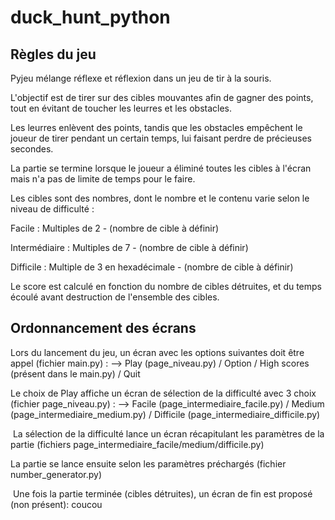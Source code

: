 # duck_hunt_python

## Règles du jeu

Pyjeu mélange réflexe et réflexion dans un jeu de tir à la souris.​


L'objectif est de tirer sur des cibles mouvantes afin de gagner des points, tout en évitant de toucher les leurres et les obstacles.​

Les leurres enlèvent des points, tandis que les obstacles empêchent le joueur de tirer pendant un certain temps, lui faisant perdre de précieuses secondes.​


La partie se termine lorsque le joueur a éliminé toutes les cibles à l'écran mais n'a pas de limite de temps pour le faire.​
​

Les cibles sont des nombres, dont le nombre et le contenu varie selon le niveau de difficulté :​

Facile : Multiples de 2 - (nombre de cible à définir)​

Intermédiaire : Multiples de 7 - (nombre de cible à définir)​

Difficile : Multiple de 3 en hexadécimale - (nombre de cible à définir)​


Le score est calculé en fonction du nombre de cibles détruites, et du temps écoulé avant destruction de l'ensemble des cibles.

## Ordonnancement des écrans 

Lors du lancement du jeu, un écran avec les options suivantes doit être appel (fichier main.py) :​
--> Play (page_niveau.py) / Option / High scores (présent dans le main.py) / Quit​


Le choix de Play affiche un écran de sélection de la difficulté avec 3 choix (fichier page_niveau.py) :​
--> Facile (page_intermediaire_facile.py) / Medium (page_intermediaire_medium.py) / Difficile  (page_intermediaire_difficile.py)​

​
La sélection de la difficulté lance un écran récapitulant les paramètres de la partie (fichiers  page_intermediaire_facile/medium/difficile.py) 


La partie se lance ensuite selon les paramètres préchargés (fichier number_generator.py)​

​
Une fois la partie terminée (cibles détruites), un écran de fin est proposé (non présent):
coucou
